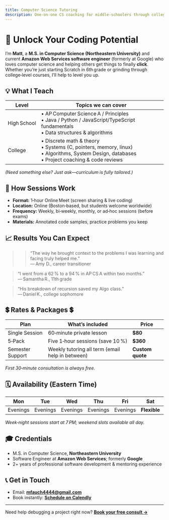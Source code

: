 ```yaml
---
title: Computer Science Tutoring
description: One‑on‑one CS coaching for middle‑schoolers through college majors
---
```


# 🚀 Unlock Your Coding Potential

I’m **Matt**, a **M.S. in Computer Science (Northeastern University)** and current **Amazon Web Services software engineer** (formerly at Google) who loves computer science and helping others get things to finally **click**.
Whether you’re just starting Scratch in 6th grade or grinding through college‑level courses, I’ll help to level you up.

## 💡 What I Teach

| Level | Topics we can cover |
|-------|--------------------|
| High School | • AP Computer Science A / Principles<br>• Java / Python / JavaScript/TypeScript fundamentals<br>• Data structures & algorithms                |
| College | • Discrete math & theory<br>• Systems (C, pointers, memory, linux)<br>• Algorithms, System Design, databases<br>• Project coaching & code reviews |

*(Need something else? Just ask—curriculum is fully tailored.)*

## 🧰 How Sessions Work

- **Format:** 1‑hour Online Meet (screen sharing & live coding)
- **Location:** Online (Boston‑based, but students welcome worldwide)
- **Frequency:** Weekly, bi‑weekly, monthly, or ad‑hoc sessions (before exams)
- **Materials:** Annotated code samples, practice problems you keep

## 📈 Results You Can Expect

> > “The way he brought context to the problems I was learning and facing truly helped me.”  
> — Amy D., career transitioner

> “I went from a 62 % to a 94 % in AP CS A within two months.”  
> — Samantha R., 11th grade

> “His breakdown of recursion saved my Algo class.”  
> — Daniel K., college sophomore

## 💲 Rates & Packages 💲

| Plan | What’s included | Price |
|------|-----------------|-------|
| Single Session | 60‑minute private lesson | **$80** |
| 5‑Pack | Five 1‑hour sessions (save 10 %) | **$360** |
| Semester Support | Weekly tutoring all term (email help in between) | **Custom quote** |

*First 30‑minute consultation is always free.*

## 🗓️ Availability (Eastern Time)

| Mon | Tue | Wed | Thu | Fri | Sat | Sun |
|-----|-----|-----|-----|-----|-----|-----|
| Evenings | Evenings | Evenings | Evenings | Evenings | **Flexible** | **Flexible** |

*Week‑night sessions start at 7 PM; weekend slots available all day.*

## 🎓 Credentials

- M.S. in Computer Science, **Northeastern University**  
- Software Engineer at **Amazon Web Services**; formerly **Google**  
- 2+ years of professional software development & mentoring experience 

## 📞 Get in Touch

- Email: **mfauch4444@gmail.com**  
- Book instantly: **[Schedule on Calendly](https://calendly.com/mfauch4444/30min)**

---

Need help debugging a project right now? **[Book your free consult →](mfauch4444@gmail.com)**
